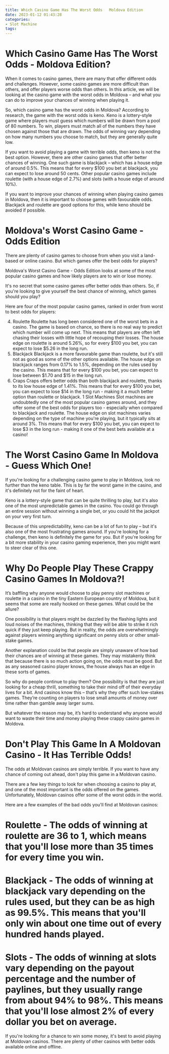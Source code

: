```yaml
---
title: Which Casino Game Has The Worst Odds   Moldova Edition
date: 2023-01-12 01:43:28
categories:
- Slot Machine
tags:
---
```



#  Which Casino Game Has The Worst Odds - Moldova Edition?

When it comes to casino games, there are many that offer different odds and challenges. However, some casino games are more difficult than others, and offer players worse odds than others. In this article, we will be looking at the casino game with the worst odds in Moldova – and what you can do to improve your chances of winning when playing it.

So, which casino game has the worst odds in Moldova? According to research, the game with the worst odds is keno. Keno is a lottery-style game where players must guess which numbers will be drawn from a pool of 80 numbers. To win, players must match all of the numbers they have chosen against those that are drawn. The odds of winning vary depending on how many numbers you choose to match, but they are generally quite low.

If you want to avoid playing a game with terrible odds, then keno is not the best option. However, there are other casino games that offer better chances of winning. One such game is blackjack – which has a house edge of around 0.5%. This means that for every $100 you bet at blackjack, you can expect to lose around 50 cents. Other popular casino games include roulette (with a house edge of 2.7%) and slots (with a house edge of around 10%).

If you want to improve your chances of winning when playing casino games in Moldova, then it is important to choose games with favourable odds. Blackjack and roulette are good options for this, while keno should be avoided if possible.

#  Moldova's Worst Casino Game - Odds Edition

There are plenty of casino games to choose from when you visit a land-based or online casino. But which games offer the best odds for players?

Moldova's Worst Casino Game - Odds Edition looks at some of the most popular casino games and how likely players are to win or lose money.

It's no secret that some casino games offer better odds than others. So, if you're looking to give yourself the best chance of winning, which games should you play?

Here are four of the most popular casino games, ranked in order from worst to best odds for players:

4. Roulette
Roulette has long been considered one of the worst bets in a casino. The game is based on chance, so there is no real way to predict which number will come up next. This means that players are often left chasing their losses with little hope of recouping their losses.
The house edge on roulette is around 5.26%, so for every $100 you bet, you can expect to lose $5.26 in the long run.
3. Blackjack
Blackjack is a more favourable game than roulette, but it's still not as good as some of the other options available. The house edge on blackjack ranges from 0.17% to 1.5%, depending on the rules used by the casino. This means that for every $100 you bet, you can expect to lose between $1.70 and $15 in the long run.
2. Craps
Craps offers better odds than both blackjack and roulette, thanks to its low house edge of 1.41%. This means that for every $100 you bet, you can expect to lose $14 in the long run - making it a much better option than roulette or blackjack.  1 Slot Machines Slot machines are undoubtedly one of the most popular casino games around, and they offer some of the best odds for players too - especially when compared to blackjack and roulette. The house edge on slot machines varies depending on the type of machine you're playing, but it typically sits at around 3%. This means that for every $100 you bet, you can expect to lose $3 in the long run - making it one of the best bets available at a casino!

#  The Worst Casino Game In Moldova - Guess Which One!

If you're looking for a challenging casino game to play in Moldova, look no further than the keno table. This is by far the worst game in the casino, and it's definitely not for the faint of heart.

Keno is a lottery-style game that can be quite thrilling to play, but it's also one of the most unpredictable games in the casino. You could go through an entire session without winning a single bet, or you could hit the jackpot on your very first turn.

Because of this unpredictability, keno can be a lot of fun to play – but it's also one of the most frustrating games around. If you're looking for a challenge, then keno is definitely the game for you. But if you're looking for a bit more stability in your casino gaming experience, then you might want to steer clear of this one.

#  Why Do People Play These Crappy Casino Games In Moldova?!

It’s baffling why anyone would choose to play penny slot machines or roulette in a casino in the tiny Eastern European country of Moldova, but it seems that some are really hooked on these games. What could be the allure?

One possibility is that players might be dazzled by the flashing lights and loud noises of the machines, thinking that they will be able to strike it rich quick if they just keep playing. But in reality, the odds are overwhelmingly against players winning anything significant on penny slots or other small-stake games.

Another explanation could be that people are simply unaware of how bad their chances are of winning at these games. They may mistakenly think that because there is so much action going on, the odds must be good. But as any seasoned casino player knows, the house always has an edge in these sorts of games.

So why do people continue to play them? One possibility is that they are just looking for a cheap thrill, something to take their mind off of their everyday lives for a bit. And casinos know this – that’s why they offer such low-stakes games. They’re counting on players to lose small amounts of money over time rather than gamble away larger sums.

But whatever the reason may be, it’s hard to understand why anyone would want to waste their time and money playing these crappy casino games in Moldova.

#  Don't Play This Game In A Moldovan Casino - It Has Terrible Odds!

The odds at Moldovan casinos are simply terrible. If you want to have any chance of coming out ahead, don't play this game in a Moldovan casino.

There are a few key things to look for when choosing a casino to play at, and one of the most important is the odds offered on the games. Unfortunately, Moldovan casinos offer some of the worst odds in the world.

Here are a few examples of the bad odds you'll find at Moldovan casinos:

# Roulette - The odds of winning at roulette are 36 to 1, which means that you'll lose more than 35 times for every time you win.

# Blackjack - The odds of winning at blackjack vary depending on the rules used, but they can be as high as 99.5%. This means that you'll only win about one time out of every hundred hands played.

# Slots - The odds of winning at slots vary depending on the payout percentage and the number of paylines, but they usually range from about 94% to 98%. This means that you'll lose almost 2% of every dollar you bet on average.

If you're looking for a chance to win some money, it's best to avoid playing at Moldovan casinos. There are plenty of other casinos with better odds available online and offline.